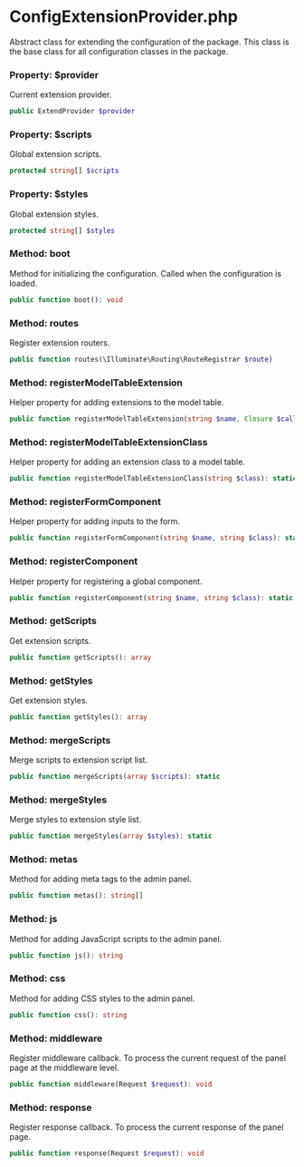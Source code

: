 # ConfigExtensionProvider.php

Abstract class for extending the configuration of the package.
This class is the base class for all configuration classes in the package.

### Property: $provider
Current extension provider.
```php
public ExtendProvider $provider
```

### Property: $scripts
Global extension scripts.
```php
protected string[] $scripts
```

### Property: $styles
Global extension styles.
```php
protected string[] $styles
```

### Method: boot
Method for initializing the configuration. Called when the configuration is loaded.
```php
public function boot(): void
```

### Method: routes
Register extension routers.
```php
public function routes(\Illuminate\Routing\RouteRegistrar $route)
```

### Method: registerModelTableExtension
Helper property for adding extensions to the model table.
```php
public function registerModelTableExtension(string $name, Closure $call): static
```

### Method: registerModelTableExtensionClass
Helper property for adding an extension class to a model table.
```php
public function registerModelTableExtensionClass(string $class): static
```

### Method: registerFormComponent
Helper property for adding inputs to the form.
```php
public function registerFormComponent(string $name, string $class): static
```

### Method: registerComponent
Helper property for registering a global component.
```php
public function registerComponent(string $name, string $class): static
```

### Method: getScripts
Get extension scripts.
```php
public function getScripts(): array
```

### Method: getStyles
Get extension styles.
```php
public function getStyles(): array
```

### Method: mergeScripts
Merge scripts to extension script list.
```php
public function mergeScripts(array $scripts): static
```

### Method: mergeStyles
Merge styles to extension style list.
```php
public function mergeStyles(array $styles): static
```

### Method: metas
Method for adding meta tags to the admin panel.
```php
public function metas(): string[]
```

### Method: js
Method for adding JavaScript scripts to the admin panel.
```php
public function js(): string
```

### Method: css
Method for adding CSS styles to the admin panel.
```php
public function css(): string
```

### Method: middleware
Register middleware callback.
To process the current request of the panel page at the middleware level.
```php
public function middleware(Request $request): void
```

### Method: response
Register response callback.
To process the current response of the panel page.
```php
public function response(Request $request): void
```
